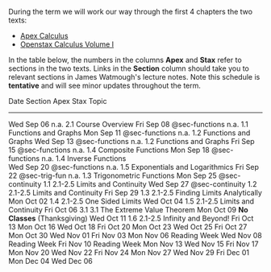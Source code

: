 
During the term we will work our way through the first 4 chapters the two texts:

- [Apex Calculus](https://opentext.uleth.ca/apex-calculus/apex-calculus.html)
- [Openstax Calculus Volume I](https://openstax.org/details/books/calculus-volume-1)

In the table below, 
the numbers in the columns **Apex** and **Stax** refer to sections in the two texts.
Links in the **Section** column should take you to relevant sections in James Watmough's lecture notes.
Note this schedule is **tentative** and will see minor updates throughout the term.


Date       Section          Apex   Stax      Topic
---------- --------         -----  -----     ------------
Wed Sep 06                  n.a.   2.1       Course Overview
Fri Sep 08 @sec-functions   n.a.   1.1       Functions and Graphs
Mon Sep 11 @sec-functions   n.a.   1.2       Functions and Graphs
Wed Sep 13 @sec-functions   n.a.   1.2       Functions and Graphs
Fri Sep 15 @sec-functions   n.a.   1.4       Composite Functions
Mon Sep 18 @sec-functions   n.a.   1.4       Inverse Functions   
Wed Sep 20 @sec-functions   n.a.   1.5       Exponentials and Logarithmics
Fri Sep 22 @sec-trig-fun    n.a.   1.3       Trigonometric Functions
Mon Sep 25 @sec-continuity  1.1    2.1-2.5   Limits and Continuity
Wed Sep 27 @sec-continuity  1.2    2.1-2.5   Limits and Continuity
Fri Sep 29                  1.3    2.1-2.5   Finding Limits Analytically
Mon Oct 02                  1.4    2.1-2.5   One Sided Limits
Wed Oct 04                  1.5    2.1-2.5   Limits and Continuity
Fri Oct 06                  3.1    3.1       The Extreme Value Theorem
Mon Oct 09                                   **No Classes** (Thanksgiving)
Wed Oct 11                  1.6    2.1-2.5   Infinity and Beyond!
Fri Oct 13 
Mon Oct 16 
Wed Oct 18 
Fri Oct 20 
Mon Oct 23 
Wed Oct 25 
Fri Oct 27 
Mon Oct 30 
Wed Nov 01 
Fri Nov 03 
Mon Nov 06 Reading Week
Wed Nov 08 Reading Week
Fri Nov 10 Reading Week
Mon Nov 13 
Wed Nov 15 
Fri Nov 17 
Mon Nov 20 
Wed Nov 22 
Fri Nov 24 
Mon Nov 27 
Wed Nov 29 
Fri Dec 01 
Mon Dec 04
Wed Dec 06

